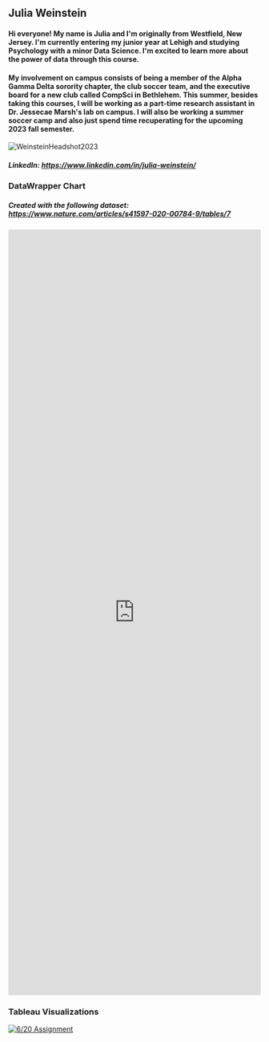 ## Julia Weinstein
#### Hi everyone! My name is Julia and I'm originally from Westfield, New Jersey. I'm currently entering my junior year at Lehigh and studying Psychology with a minor Data Science. I'm excited to learn more about the power of data through this course.
#### My involvement on campus consists of being a member of the Alpha Gamma Delta sorority chapter, the club soccer team, and the executive board for a new club called CompSci in Bethlehem. This summer, besides taking this courses, I will be working as a part-time research assistant in Dr. Jessecae Marsh's lab on campus. I will also be working a summer soccer camp and also just spend time recuperating for the upcoming 2023 fall semester.

![WeinsteinHeadshot2023](https://github.com/juliaweinstein/juliaweinstein.github.io/assets/68197928/62da6356-bdd5-4af6-8f23-f635d830959d)
##### LinkedIn: https://www.linkedin.com/in/julia-weinstein/


### DataWrapper Chart
##### Created with the following dataset: https://www.nature.com/articles/s41597-020-00784-9/tables/7
<iframe title="Isolation Due to COVID-19" aria-label="Multiple Pies" id="datawrapper-chart-18tjD" src="https://datawrapper.dwcdn.net/18tjD/2/" scrolling="no" frameborder="0" style="width: 0; min-width: 100% !important; border: none;" height="1526" data-external="1"></iframe><script type="text/javascript">!function(){"use strict";window.addEventListener("message",(function(a){if(void 0!==a.data["datawrapper-height"]){var e=document.querySelectorAll("iframe");for(var t in a.data["datawrapper-height"])for(var r=0;r<e.length;r++)if(e[r].contentWindow===a.source){var i=a.data["datawrapper-height"][t]+"px";e[r].style.height=i}}}))}();
</script>


### Tableau Visualizations
<div class='tableauPlaceholder' id='viz1687314032466' style='position: relative'><noscript><a href='#'><img alt='6&#47;20 Assignment ' src='https:&#47;&#47;public.tableau.com&#47;static&#47;images&#47;62&#47;620Assignment&#47;620Assignment&#47;1_rss.png' style='border: none' /></a></noscript><object class='tableauViz'  style='display:none;'><param name='host_url' value='https%3A%2F%2Fpublic.tableau.com%2F' /> <param name='embed_code_version' value='3' /> <param name='site_root' value='' /><param name='name' value='620Assignment&#47;620Assignment' /><param name='tabs' value='no' /><param name='toolbar' value='yes' /><param name='static_image' value='https:&#47;&#47;public.tableau.com&#47;static&#47;images&#47;62&#47;620Assignment&#47;620Assignment&#47;1.png' /> <param name='animate_transition' value='yes' /><param name='display_static_image' value='yes' /><param name='display_spinner' value='yes' /><param name='display_overlay' value='yes' /><param name='display_count' value='yes' /><param name='language' value='en-US' /><param name='filter' value='publish=yes' /></object></div>                <script type='text/javascript'>                    var divElement = document.getElementById('viz1687314032466');                    var vizElement = divElement.getElementsByTagName('object')[0];                    if ( divElement.offsetWidth > 800 ) { vizElement.style.width='100%';vizElement.style.height=(divElement.offsetWidth*0.75)+'px';} else if ( divElement.offsetWidth > 500 ) { vizElement.style.width='100%';vizElement.style.height=(divElement.offsetWidth*0.75)+'px';} else { vizElement.style.width='100%';vizElement.style.height='977px';}                     var scriptElement = document.createElement('script');                    scriptElement.src = 'https://public.tableau.com/javascripts/api/viz_v1.js';                    vizElement.parentNode.insertBefore(scriptElement, vizElement);                </script>
